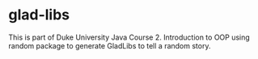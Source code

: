 # glad-libs
This is part of Duke University Java Course 2. Introduction to OOP using random package to generate GladLibs to tell a random story.
